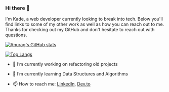 ### Hi there 👋 
I'm Kade, a web developer currently looking to break into tech. Below you'll find links to some of my other work as well as how you can reach out to me. Thanks for checking out my GitHub and don't hesitate to reach out with questions.



[![Anurag's GitHub stats](https://github-readme-stats.vercel.app/api?username=kadeesterline&show_icons=true)](https://github.com/anuraghazra/github-readme-stats)

[![Top Langs](https://github-readme-stats.vercel.app/api/top-langs/?username=kadeesterline)](https://github.com/anuraghazra/github-readme-stats)

- 🔭 I’m currently working on refactoring old projects

- 🌱 I’m currently learning Data Structures and Algorithms

- 📫 How to reach me: [LinkedIn](https://www.linkedin.com/in/kade-esterline/), [Dev.to](https://dev.to/kadeesterline)







<!--
**kadeesterline/kadeesterline** is a ✨ _special_ ✨ repository because its `README.md` (this file) appears on your GitHub profile.

Here are some ideas to get you started:

- 🔭 I’m currently working on ...
- 🌱 I’m currently learning ...
- 👯 I’m looking to collaborate on ...
- 🤔 I’m looking for help with ...
- 💬 Ask me about ...
- 📫 How to reach me: ...
- 😄 Pronouns: ...
- ⚡ Fun fact: ...
-->
